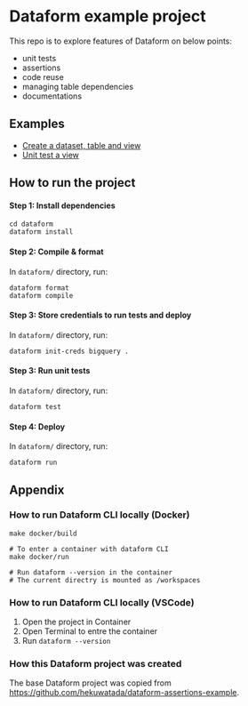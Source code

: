 # Dataform example project

This repo is to explore features of Dataform on below points:

- unit tests
- assertions
- code reuse
- managing table dependencies
- documentations

## Examples

- [Create a dataset, table and view](./docs/create-dataset-table-view.md)
- [Unit test a view](./docs/create-dataset-table-view.md#step-5-unit-test-the-view)

## How to run the project

#### Step 1: Install dependencies

```
cd dataform
dataform install
```

#### Step 2: Compile & format

In `dataform/` directory, run:

```
dataform format
dataform compile
```

#### Step 3: Store credentials to run tests and deploy

In `dataform/` directory, run:

```
dataform init-creds bigquery .
```

#### Step 3: Run unit tests

In `dataform/` directory, run:

```
dataform test
```

#### Step 4: Deploy

In `dataform/` directory, run:

```
dataform run
```

## Appendix

### How to run Dataform CLI locally (Docker)

```
make docker/build

# To enter a container with dataform CLI
make docker/run

# Run dataform --version in the container
# The current directry is mounted as /workspaces
```

### How to run Dataform CLI locally (VSCode)

1. Open the project in Container
2. Open Terminal to entre the container
3. Run `dataform --version`

### How this Dataform project was created

The base Dataform project was copied from https://github.com/hekuwatada/dataform-assertions-example.
